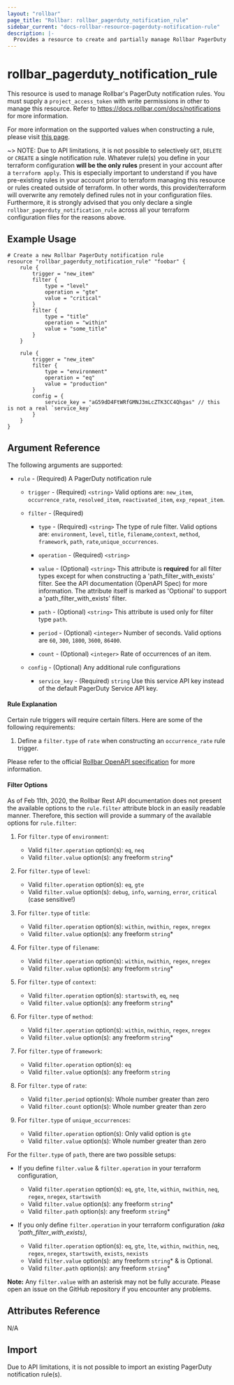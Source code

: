 ```yaml
---
layout: "rollbar"
page_title: "Rollbar: rollbar_pagerduty_notification_rule"
sidebar_current: "docs-rollbar-resource-pagerduty-notification-rule"
description: |-
  Provides a resource to create and partially manage Rollbar PagerDuty notification rules.
---
```


# rollbar\_pagerduty\_notification\_rule

This resource is used to manage Rollbar's PagerDuty notification rules. You must supply a `project_access_token` with write
permissions in other to manage this resource. Refer to https://docs.rollbar.com/docs/notifications for more information.

For more information on the supported values when constructing a rule, please visit [this page](https://explorer.docs.rollbar.com/#tag/Notifications/paths/~1api~11~1notifications~1pagerduty~1rules/put).

~> NOTE: Due to API limitations, it is not possible to selectively `GET`, `DELETE` or `CREATE` a single notification rule.
Whatever rule(s) you define in your terraform configuration **will be the only rules** present in your account
after a `terraform apply`. This is especially important to understand if you have pre-existing rules in your account
prior to terraform managing this resource or rules created outside of terraform. In other words, this provider/terraform
will overwrite any remotely defined rules not in your configuration files. Furthermore, it is strongly advised that you only declare a single `rollbar_pagerduty_notification_rule` across all your terraform configuration files for the reasons above.

## Example Usage

```hcl
# Create a new Rollbar PagerDuty notification rule
resource "rollbar_pagerduty_notification_rule" "foobar" {
	rule {
		trigger = "new_item"
		filter {
			type = "level"
			operation = "gte"
			value = "critical"
		}
		filter {
			type = "title"
			operation = "within"
			value = "some_title"
		}
	}

	rule {
		trigger = "new_item"
		filter {
			type = "environment"
			operation = "eq"
			value = "production"
		}
		config = {
			service_key = "aG59dD4FtWRfGMNJ3mLcZTK3CC4Qhgas" // this is not a real `service_key`
		}
	}
}
```

## Argument Reference

The following arguments are supported:

* `rule` - (Required) A PagerDuty notification rule

    * `trigger` - (Required) `<string>` Valid options are: `new_item`, `occurrence_rate`, `resolved_item`,
    `reactivated_item`, `exp_repeat_item`.

    * `filter` - (Required)

        * `type` - (Required) `<string>` The type of rule filter.
        Valid options are: `environment`, `level`, `title`, `filename`,`context`, `method`, `framework`, `path`,
        `rate`,`unique_occurrences`.

        * `operation` - (Required) `<string>`

        * `value` - (Optional) `<string>` This attribute is **required** for all filter types except for when constructing
        a 'path_filter_with_exists' filter. See the API documentation (OpenAPI Spec) for more information. The attribute
        itself is marked as 'Optional' to support a 'path_filter_with_exists' filter.

        * `path` - (Optional) `<string>` This attribute is used only for filter type `path`.

        * `period` - (Optional) `<integer>` Number of seconds. Valid options are `60`, `300`, `1800`, `3600`, `86400`.

        * `count` - (Optional) `<integer>` Rate of occurrences of an item.

    * `config` - (Optional) Any additional rule configurations

        * `service_key` - (Required) `string` Use this service API key instead of the default PagerDuty Service API key.

#### Rule Explanation
Certain rule triggers will require certain filters. Here are some of the following requirements:

1. Define a `filter.type` of `rate` when constructing an `occurrence_rate` rule trigger.

Please refer to the official [Rollbar OpenAPI specification](https://explorer.docs.rollbar.com/main.yaml) for more information.

#### Filter Options

As of Feb 11th, 2020, the Rollbar Rest API documentation does not present the available options to the `rule.filter`
attribute block in an easily readable manner. Therefore, this section will provide a summary of the available
options for `rule.filter`:

1. For `filter.type` of `environment`:
    * Valid `filter.operation` option(s): `eq`, `neq`
    * Valid `filter.value` option(s): any freeform `string`*

1. For `filter.type` of `level`:
    * Valid `filter.operation` option(s): `eq`, `gte`
    * Valid `filter.value` option(s): `debug`, `info`, `warning`, `error`, `critical` (case sensitive!)

1. For `filter.type` of `title`:
    * Valid `filter.operation` option(s): `within`, `nwithin`, `regex`, `nregex`
    * Valid `filter.value` option(s): any freeform `string`*
      
1. For `filter.type` of `filename`:
    * Valid `filter.operation` option(s): `within`, `nwithin`, `regex`, `nregex`
    * Valid `filter.value` option(s): any freeform `string`*

1. For `filter.type` of `context`:
    * Valid `filter.operation` option(s): `startswith`, `eq`, `neq`
    * Valid `filter.value` option(s): any freeform `string`*

1. For `filter.type` of `method`:
    * Valid `filter.operation` option(s): `within`, `nwithin`, `regex`, `nregex`
    * Valid `filter.value` option(s): any freeform `string`*

1. For `filter.type` of `framework`:
    * Valid `filter.operation` option(s): `eq`
    * Valid `filter.value` option(s): any freeform `string`

1. For `filter.type` of `rate`:
    * Valid `filter.period` option(s): Whole number greater than zero
    * Valid `filter.count` option(s): Whole number greater than zero

1. For `filter.type` of `unique_occurrences`:
    * Valid `filter.operation` option(s): Only valid option is `gte`
    * Valid `filter.value` option(s): Whole number greater than zero

For the `filter.type` of `path`, there are two possible setups:

* If you define `filter.value` & `filter.operation` in your terraform configuration,
    * Valid `filter.operation` option(s): `eq`, `gte`, `lte`, `within`, `nwithin`, `neq`, `regex`, `nregex`, `startswith`
    * Valid `filter.value` option(s): any freeform `string`*
    * Valid `filter.path` option(s): any freeform `string`*

* If you only define `filter.operation` in your terraform configuration _(aka 'path_filter_with_exists)_,
    * Valid `filter.operation` option(s): `eq`, `gte`, `lte`, `within`, `nwithin`, `neq`, `regex`, `nregex`, `startswith`, 
    `exists`, `nexists`
    * Valid `filter.value` option(s): any freeform `string`* & is Optional.
    * Valid `filter.path` option(s): any freeform `string`*

**Note:** Any `filter.value` with an asterisk may not be fully accurate. Please open an issue on the GitHub repository
if you encounter any problems.

## Attributes Reference

N/A

## Import

Due to API limitations, it is not possible to import an existing PagerDuty notification rule(s).
